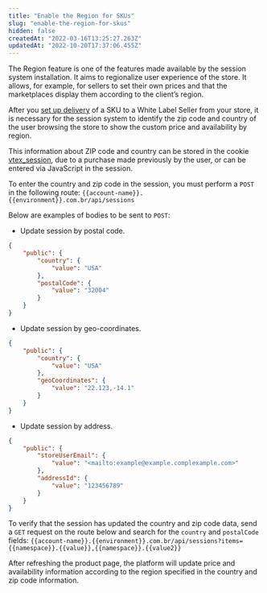 ```yaml
---
title: "Enable the Region for SKUs"
slug: "enable-the-region-for-skus"
hidden: false
createdAt: "2022-03-16T13:25:27.263Z"
updatedAt: "2022-10-20T17:37:06.455Z"
---
```

The Region feature is one of the features made available by the session system installation. It aims to regionalize user experience of the store. It allows, for example, for sellers to set their own prices and that the marketplaces display them according to the client’s region.

After you [set up delivery](https://help.vtex.com/en/tutorial/setting-up-price-and-availability-of-skus-by-region--12ne58BmvYsYuGsimmugoc#setting-up-delivery-in-franchise-accountseller-white-label) of a SKU to a White Label Seller from your store, it is necessary for the session system to identify the zip code and country of the user browsing the store to show the custom price and availability by region.

This information about ZIP code and country can be stored in the cookie [vtex_session](https://help.vtex.com/en/tutorial/setting-up-price-and-availability-of-skus-by-region--12ne58BmvYsYuGsimmugoc), due to a purchase made previously by the user, or can be entered via JavaScript in the session.

To enter the country and zip code in the session, you must perform a `POST` in the following route:
`{{account-name}}.{{environment}}.com.br/api/sessions`

Below are examples of bodies to be sent to `POST`:

- Update session by postal code.

```json
{
    "public": {
        "country": {
            "value": "USA"
        },
        "postalCode": {
            "value": "32004"
        }
    }
}
```

- Update session by geo-coordinates.

```json
{
    "public": {
        "country": {
            "value": "USA"
        },
        "geoCoordinates": {
            "value": "22.123,-14.1"
        }
    }
}
```

- Update session by address.

```Json
{
    "public": {
        "storeUserEmail": {
            "value": "<mailto:example@example.complexample.com>"
        },
        "addressId": {
            "value": "123456789"
        }
    }
}
```

To verify that the session has updated the country and zip code data, send a `GET` request on the route below and search for the `country` and `postalCode` fields:
`{{account-name}}.{{environment}}.com.br/api/sessions?items={{namespace}}.{{value}},{{namespace}}.{{value2}}`

After refreshing the product page, the platform will update price and availability information according to the region specified in the country and zip code information.
